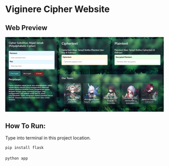 # Viginere Cipher Website

## Web Preview
![Preview Website](/static/images/preview.png)

## How To Run:
Type into terminal in this project location.
```bash
pip install flask

python app